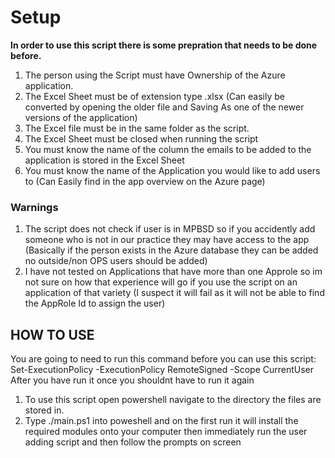 # Setup

**In order to use this script there is some prepration that needs to be done before.**

1. The person using the Script must have Ownership of the Azure application.
2. The Excel Sheet must be of extension type .xlsx (Can easily be converted by opening the older file and Saving As one of the newer versions of the application)
3. The Excel file must be in the same folder as the script.
4. The Excel Sheet must be closed when running the script
5. You must know the name of the column the emails to be added to the application is stored in the Excel Sheet
6. You must know the name of the Application you would like to add users to (Can Easily find in the app overview on the Azure page)


### Warnings

1. The script does not check if user is in MPBSD so if you accidently add someone who is not in our practice they may have access to the app (Basically if the person exists in the Azure database they can be added no outside/non OPS users should be added)
2. I have not tested on Applications that have more than one Approle so im not sure on how that experience will go if you use the script on an application of that variety (I suspect it will fail as it will not be able to find the AppRole Id to assign the user)


## HOW TO USE

You are going to need to run this command before you can use this script: 
    Set-ExecutionPolicy -ExecutionPolicy RemoteSigned -Scope CurrentUser
After you have run it once you shouldnt have to run it again

1. To use this script open powershell navigate to the directory the files are stored in.
2. Type ./main.ps1 into poweshell and on the first run it will install the required modules onto your computer then immediately run the user adding script and then follow the prompts on screen